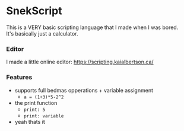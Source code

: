 # SnekScript
This is a VERY basic scripting language that I made when I was bored.<br>
It's basically just a calculator.

### Editor
I made a little online editor: https://scripting.kaialbertson.ca/

### Features
- supports full bedmas opperations + variable assignment
  - `a = (1+3)*5-2^2`
- the print function
  - `print: 5`
  - `print: variable`
- yeah thats it
